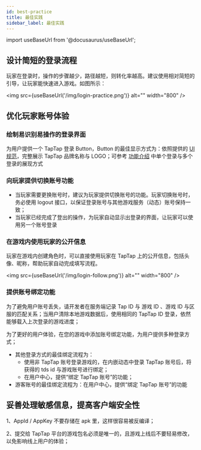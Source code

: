 ```yaml
---
id: best-practice
title: 最佳实践
sidebar_label: 最佳实践
---
```


import useBaseUrl from '@docusaurus/useBaseUrl';

## 设计简短的登录流程

玩家在登录时，操作的步骤越少，路径越短，则转化率越高。建议使用相对简短的引导，让玩家能快速进入游戏。如图所示：

<img src={useBaseUrl('/img/login-practice.png')} alt="" width="800" />

## 优化玩家账号体验

### 绘制易识别易操作的登录界面

为用户提供一个 TapTap 登录 Button，Button 的最佳显示方式为：依照提供的 [UI 规范](/design)，完整展示 TapTap 品牌名称与 LOGO；可参考 [功能介绍](/sdk/taptap-login/guide/start) 中单个登录与多个登录的展现方式



### 向玩家提供切换账号功能

- 当玩家需要更换账号时，建议为玩家提供切换账号的功能。玩家切换账号时，务必使用 logout 接口，以保证登录账号与其他游戏服务（动态）账号保持一致；
- 当玩家已经完成了登出的操作，为玩家自动显示出登录的界面，让玩家可以使用另一个账号登录


### 在游戏内使用玩家的公开信息
 
玩家在游戏内创建角色时，可以直接使用玩家在 TapTap 上的公开信息，包括头像、昵称，帮助玩家自动完成填写流程。  

<img src={useBaseUrl('/img/login-follow.png')} alt="" width="800" />

### 提供账号绑定功能
 
为了避免用户账号丢失，请开发者在服务端记录 Tap ID 与 游戏 ID 、游戏 ID 与区服的匹配关系；当用户清除本地游戏数据后，使用相同的 TapTap ID 登录，依然能够载入上次登录的游戏进度；  

为了更好的用户体验，在您的游戏中添加账号绑定功能，为用户提供多种登录方式；  

- 其他登录方式的最佳绑定流程为：  
    - 使用非 TapTap 账号登录游戏的，在内嵌动态中登录 TapTap 账号后，将获得的 tds id 与游戏账号进行绑定；  
    - 在用户中心，提供“绑定 TapTap 账号”的功能；  
- 游客账号的最佳绑定流程为：在用户中心，提供“绑定 TapTap 账号”的功能


## 妥善处理敏感信息，提高客户端安全性

1、AppId / AppKey 不要存储在 apk 里，这样很容易被反编译；  

2、提交给 TapTap 平台的游戏包名必须是唯一的，且游戏上线后不要轻易修改，以免影响线上用户的体验；   